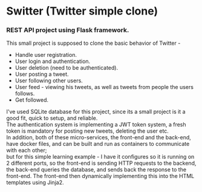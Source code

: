 # Switter (Twitter simple clone)
### REST API project using Flask framework. 
  
This small project is supposed to clone the basic behavior of Twitter -   
* Handle user registration. 
* User login and authentication. 
* User deletion (need to be authenticated).
* User posting a tweet. 
* User following other users.
* User feed - viewing his tweets, as well as tweets from people the users follows.
* Get followed.  
  
I've used SQLite database for this project, since its a small project is it a good fit, quick to setup, and reliable.  
The authentication system is implementing a JWT token system, a fresh token is mandatory for posting new tweets, deleting the user etc.  
In addition, both of these micro-services, the front-end and the back-end, have docker files, and can be built and run as containers to communicate with each other;   
but for this simple learning example - I have it configures so it is running on 2 different ports, so the front-end is sending HTTP requests to the backend,   
the back-end queries the database, and sends back the response to the front-end. The front-end then dynamically implementing this into the HTML templates using Jinja2.
